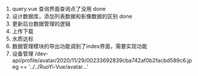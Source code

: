 1. query.vue 查询界面查询点了没用 done
2. 设计数据库，添加列表数据和影像数据的区别 done
3. 更新后台数据管理的逻辑
4. 上传下载
5. 水质达标
6. 数据管理模块的导出功能调到了index界面，需要实现功能
7. 设备管理
/dev-api/profile/avatar/2020/11/29/00233692839cba742af0b2facbd589c6.jpeg == '../../RuoYi-Vue/avatar...'